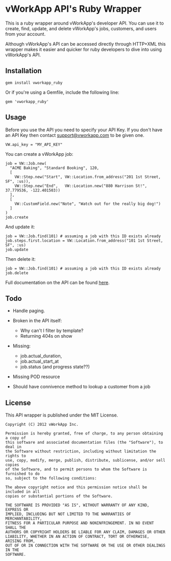 # vWorkApp API's Ruby Wrapper

This is a ruby wrapper around vWorkApp's developer API. You can use it to create, find, update, and delete vWorkApp's jobs, customers, and users from your account.

Although vWorkApp's API can be accessed directly through HTTP+XML this wrapper makes it easier and quicker for ruby developers to dive into using vWorkApp's API.

## Installation

    gem install vworkapp_ruby

Or if you're using a Gemfile, include the following line:

    gem 'vworkapp_ruby'

## Usage

Before you use the API you need to specify your API Key. If you don't have an API Key then contact support@vworkapp.com to be given one.

    VW.api_key = "MY_API_KEY"
  
You can create a vWorkApp job: 

    job = VW::Job.new(
      "ACME Baking", "Standard Booking", 120,
      [
        VW::Step.new("Start", VW::Location.from_address("201 1st Street, SF", :us)),
        VW::Step.new("End",   VW::Location.new("880 Harrison St!", 37.779536, -122.401503))
      ],
      [
        VW::CustomField.new("Note", "Watch out for the really big dog!")
      ]
    )
    job.create

And update it:

    job = VW::Job.find(101) # assuming a job with this ID exists already
    job.steps.first.location = VW::Location.from_address("101 1st Street, SF", :us)
    job.update

Then delete it:

    job = VW::Job.find(101) # assuming a job with this ID exists already
    job.delete

Full documentation on the API can be found [here](http://api.vworkapp.com/api/).

## Todo

- Handle paging.

- Broken in the API itself:
    * Why can't I filter by template?
    * Returning 404s on show
    
- Missing:
  * job.actual_duration, 
  * job.actual_start_at
  * job.status (and progress state??)

- Missing POD resource

- Should have connivence method to lookup a customer from a job

## License

This API wrapper is published under the MIT License.

    Copyright (C) 2012 vWorkApp Inc.

    Permission is hereby granted, free of charge, to any person obtaining a copy of
    this software and associated documentation files (the "Software"), to deal in
    the Software without restriction, including without limitation the rights to
    use, copy, modify, merge, publish, distribute, sublicense, and/or sell copies
    of the Software, and to permit persons to whom the Software is furnished to do
    so, subject to the following conditions:

    The above copyright notice and this permission notice shall be included in all
    copies or substantial portions of the Software.

    THE SOFTWARE IS PROVIDED "AS IS", WITHOUT WARRANTY OF ANY KIND, EXPRESS OR
    IMPLIED, INCLUDING BUT NOT LIMITED TO THE WARRANTIES OF MERCHANTABILITY,
    FITNESS FOR A PARTICULAR PURPOSE AND NONINFRINGEMENT. IN NO EVENT SHALL THE
    AUTHORS OR COPYRIGHT HOLDERS BE LIABLE FOR ANY CLAIM, DAMAGES OR OTHER
    LIABILITY, WHETHER IN AN ACTION OF CONTRACT, TORT OR OTHERWISE, ARISING FROM,
    OUT OF OR IN CONNECTION WITH THE SOFTWARE OR THE USE OR OTHER DEALINGS IN THE
    SOFTWARE.
